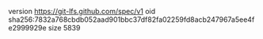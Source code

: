 version https://git-lfs.github.com/spec/v1
oid sha256:7832a768cbdb052aad901bbc37df82fa02259fd8acb247967a5ee4fe2999929e
size 5839
